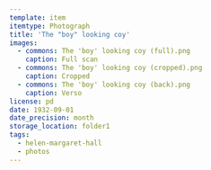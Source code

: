 ```yaml
---
template: item
itemtype: Photograph
title: 'The "boy" looking coy'
images:
  - commons: The 'boy' looking coy (full).png
    caption: Full scan
  - commons: The 'boy' looking coy (cropped).png
    caption: Cropped
  - commons: The 'boy' looking coy (back).png
    caption: Verso
license: pd
date: 1932-09-01
date_precision: month
storage_location: folder1
tags:
  - helen-margaret-hall
  - photos
---
```

